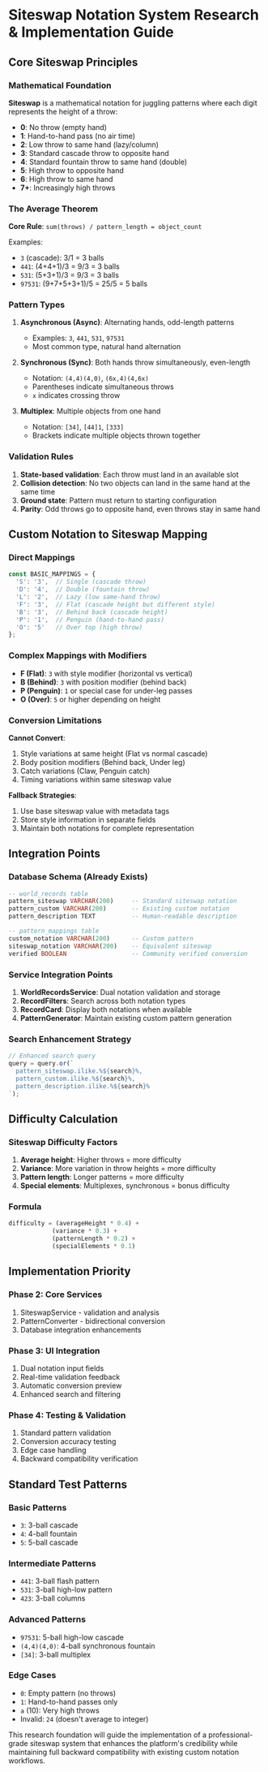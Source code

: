 # Siteswap Notation System Research & Implementation Guide

## Core Siteswap Principles

### Mathematical Foundation

**Siteswap** is a mathematical notation for juggling patterns where each digit represents the height of a throw:
- **0**: No throw (empty hand)
- **1**: Hand-to-hand pass (no air time)
- **2**: Low throw to same hand (lazy/column)
- **3**: Standard cascade throw to opposite hand
- **4**: Standard fountain throw to same hand (double)
- **5**: High throw to opposite hand
- **6**: High throw to same hand
- **7+**: Increasingly high throws

### The Average Theorem

**Core Rule**: `sum(throws) / pattern_length = object_count`

Examples:
- `3` (cascade): 3/1 = 3 balls
- `441`: (4+4+1)/3 = 9/3 = 3 balls
- `531`: (5+3+1)/3 = 9/3 = 3 balls
- `97531`: (9+7+5+3+1)/5 = 25/5 = 5 balls

### Pattern Types

1. **Asynchronous (Async)**: Alternating hands, odd-length patterns
   - Examples: `3`, `441`, `531`, `97531`
   - Most common type, natural hand alternation

2. **Synchronous (Sync)**: Both hands throw simultaneously, even-length
   - Notation: `(4,4)(4,0)`, `(6x,4)(4,6x)`
   - Parentheses indicate simultaneous throws
   - `x` indicates crossing throw

3. **Multiplex**: Multiple objects from one hand
   - Notation: `[34]`, `[44]1`, `[333]`
   - Brackets indicate multiple objects thrown together

### Validation Rules

1. **State-based validation**: Each throw must land in an available slot
2. **Collision detection**: No two objects can land in the same hand at the same time
3. **Ground state**: Pattern must return to starting configuration
4. **Parity**: Odd throws go to opposite hand, even throws stay in same hand

## Custom Notation to Siteswap Mapping

### Direct Mappings
```typescript
const BASIC_MAPPINGS = {
  'S': '3',  // Single (cascade throw)
  'D': '4',  // Double (fountain throw)
  'L': '2',  // Lazy (low same-hand throw)
  'F': '3',  // Flat (cascade height but different style)
  'B': '3',  // Behind back (cascade height)
  'P': '1',  // Penguin (hand-to-hand pass)
  'O': '5'   // Over top (high throw)
};
```

### Complex Mappings with Modifiers
- **F (Flat)**: `3` with style modifier (horizontal vs vertical)
- **B (Behind)**: `3` with position modifier (behind back)
- **P (Penguin)**: `1` or special case for under-leg passes
- **O (Over)**: `5` or higher depending on height

### Conversion Limitations

**Cannot Convert**:
1. Style variations at same height (Flat vs normal cascade)
2. Body position modifiers (Behind back, Under leg)
3. Catch variations (Claw, Penguin catch)
4. Timing variations within same siteswap value

**Fallback Strategies**:
1. Use base siteswap value with metadata tags
2. Store style information in separate fields
3. Maintain both notations for complete representation

## Integration Points

### Database Schema (Already Exists)
```sql
-- world_records table
pattern_siteswap VARCHAR(200)     -- Standard siteswap notation
pattern_custom VARCHAR(200)       -- Existing custom notation
pattern_description TEXT          -- Human-readable description

-- pattern_mappings table
custom_notation VARCHAR(200)      -- Custom pattern
siteswap_notation VARCHAR(200)    -- Equivalent siteswap
verified BOOLEAN                  -- Community verified conversion
```

### Service Integration Points

1. **WorldRecordsService**: Dual notation validation and storage
2. **RecordFilters**: Search across both notation types
3. **RecordCard**: Display both notations when available
4. **PatternGenerator**: Maintain existing custom pattern generation

### Search Enhancement Strategy

```typescript
// Enhanced search query
query = query.or(`
  pattern_siteswap.ilike.%${search}%,
  pattern_custom.ilike.%${search}%,
  pattern_description.ilike.%${search}%
`);
```

## Difficulty Calculation

### Siteswap Difficulty Factors
1. **Average height**: Higher throws = more difficulty
2. **Variance**: More variation in throw heights = more difficulty
3. **Pattern length**: Longer patterns = more difficulty
4. **Special elements**: Multiplexes, synchronous = bonus difficulty

### Formula
```typescript
difficulty = (averageHeight * 0.4) + 
            (variance * 0.3) + 
            (patternLength * 0.2) + 
            (specialElements * 0.1)
```

## Implementation Priority

### Phase 2: Core Services
1. SiteswapService - validation and analysis
2. PatternConverter - bidirectional conversion
3. Database integration enhancements

### Phase 3: UI Integration
1. Dual notation input fields
2. Real-time validation feedback
3. Automatic conversion preview
4. Enhanced search and filtering

### Phase 4: Testing & Validation
1. Standard pattern validation
2. Conversion accuracy testing
3. Edge case handling
4. Backward compatibility verification

## Standard Test Patterns

### Basic Patterns
- `3`: 3-ball cascade
- `4`: 4-ball fountain
- `5`: 5-ball cascade

### Intermediate Patterns
- `441`: 3-ball flash pattern
- `531`: 3-ball high-low pattern
- `423`: 3-ball columns

### Advanced Patterns
- `97531`: 5-ball high-low cascade
- `(4,4)(4,0)`: 4-ball synchronous fountain
- `[34]`: 3-ball multiplex

### Edge Cases
- `0`: Empty pattern (no throws)
- `1`: Hand-to-hand passes only
- `a` (10): Very high throws
- Invalid: `24` (doesn't average to integer)

This research foundation will guide the implementation of a professional-grade siteswap system that enhances the platform's credibility while maintaining full backward compatibility with existing custom notation workflows.
